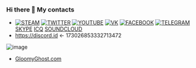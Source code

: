 ### Hi there 👋 My contacts

- [![STEAM](https://icons.iconarchive.com/icons/froyoshark/enkel/32/Steam-icon.png)](https://steamcommunity.com/id/aselockd)
[![TWITTER](https://icons.iconarchive.com/icons/dakirby309/windows-8-metro/32/Web-Twitter-alt-2-Metro-icon.png)](https://twitter.com/aselockd)
[![YOUTUBE](https://user-images.githubusercontent.com/6493857/154789131-6fbe9fec-e4e1-47f6-b614-bdcd877acc36.png)](https://youtube.com/channel/UCby1U7eVfQOccOYRU6kr1BQ)
[![VK](https://icons.iconarchive.com/icons/papirus-team/papirus-apps/32/vk-icon.png)](https://vk.com/aselockd)
[![FACEBOOK](https://icons.iconarchive.com/icons/martz90/hex/64/facebook-icon.png)](https://facebook.com/aselockd)
[![TELEGRAM](https://icons.iconarchive.com/icons/froyoshark/enkel/64/Telegram-icon.png)](https://t.me/aselockd)
[SKYPE](https://join.skype.com/invite/CncYs5bSiwGX)
[ICQ](https://icq.im/aselockd)
[SOUNDCLOUD](https://soundcloud.com/aselock-1)
- https://discord.id <- 173026853332713472


![image](https://avatars.mds.yandex.net/get-ott/1652588/2a00000172747ec04f0a11d823c7b1ca7e69/1344x756)

- [GloomyGhost.com](http://gloomyghost.com/)

<!--
**vega0/vega0** is a ✨ _special_ ✨ repository because its `README.md` (this file) appears on your GitHub profile.

Here are some ideas to get you started:

- 🔭 I’m currently working on ...
- 🌱 I’m currently learning ...
- 👯 I’m looking to collaborate on ...
- 🤔 I’m looking for help with ...
- 💬 Ask me about ...
- 📫 How to reach me: ...
- 😄 Pronouns: ...
- ⚡ Fun fact:
-->
